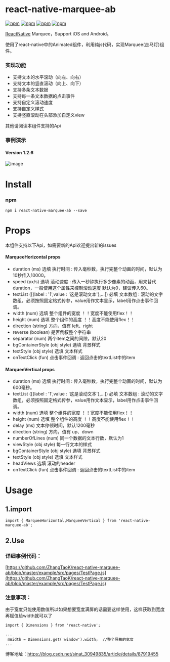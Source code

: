 # react-native-marquee-ab

[![npm](https://img.shields.io/npm/v/react-native-marquee-ab.svg)](https://www.npmjs.com/package/react-native-marquee-ab)
[![npm](https://img.shields.io/npm/dm/react-native-marquee-ab.svg)](https://www.npmjs.com/package/react-native-marquee-ab)
[![npm](https://img.shields.io/npm/dt/react-native-marquee-ab.svg)](https://www.npmjs.com/package/react-native-marquee-ab)
[![npm](https://img.shields.io/npm/l/react-native-marquee-ab.svg)](https://github.com/ZhangTaoK/react-native-marquee-ab/blob/master/LICENSE)


[ReactNative](https://github.com/facebook/react-native) Marquee，Support iOS and Android。

使用了react-native中的Animated组件，利用纯js代码，实现Marquee(走马灯)组件。

### 实现功能
* 支持文本的水平滚动（向左、向右）
* 支持文本的竖直滚动（向上、向下）
* 支持多条文本数据
* 支持每一条文本数据的点击事件
* 支持自定义滚动速度
* 支持自定义样式
* 支持竖直滚动在头部添加自定义view

其他请阅读本组件支持的Api

### 事例演示

#### Version 1.2.6
![image](https://github.com/ZhangTaoK/react-native-marquee-ab/blob/master/react-native-marquee-ab-demo.gif)

# Install

### npm
```
npm i react-native-marquee-ab --save
```

# Props

 本组件支持以下Api，如需要新的Api欢迎提出新的issues
 
#### MarqueeHorizontal props

 *  duration (ms) 选填 执行时间 : 传入毫秒数，执行完整个动画的时间，默认为10秒传入10000。
 *  speed (px/s) 选填 滚动速度 : 传入一秒钟执行多少像素的动画，用来替代duration，一般使用这个属性来控制滚动速度 默认为0，建议传入60。
 *  textList ([{label : '1',value : '这是滚动文本'},...]) 必填 文本数组 : 滚动的文字数组，必须按照固定格式传参，value用作文本显示，label用作点击事件回调。
 *  width (num) 选填 整个组件的宽度 ！！宽度不能使用flex！！
 *  height (num) 选填 整个组件的高度 ！！高度不能使用flex！！
 *  direction (string) 方向，值有 left、right
 *  reverse (boolean) 是否倒叙整个字符串
 *  separator (num) 两个item之间的间隙，默认20
 *  bgContainerStyle (obj style) 选填 背景样式
 *  textStyle (obj style) 选填 文本样式
 *  onTextClick (fun) 点击事件回调 : 返回点击的textList中的item
 
#### MarqueeVertical props

 *  duration (ms) 选填 执行时间 : 传入毫秒数，执行完整个动画的时间，默认为600毫秒。
 *  textList ([{label : '1',value : '这是滚动文本'},...]) 必填 文本数组 : 滚动的文字数组，必须按照固定格式传参，value用作文本显示，label用作点击事件回调。
 *  width (num) 选填 整个组件的宽度 ！！宽度不能使用flex！！
 *  height (num) 选填 整个组件的高度 ！！高度不能使用flex！！
 *  delay (ms) 文本停顿时间，默认1200毫秒
 *  direction (string) 方向，值有 up、down
 *  numberOfLines (num) 同一个数据的文本行数，默认为1
 *  viewStyle (obj style) 每一行文本的样式
 *  bgContainerStyle (obj style) 选填 背景样式
 *  textStyle (obj style) 选填 文本样式
 *  headViews 选填 滚动的header
 *  onTextClick (fun) 点击事件回调 : 返回点击的textList中的item

# Usage

## 1.import
 
```
import { MarqueeHorizontal,MarqueeVertical } from 'react-native-marquee-ab';
```

## 2.Use

### 详细事例代码：
[https://github.com/ZhangTaoK/react-native-marquee-ab/blob/master/example/src/pages/TestPage.js](https://github.com/ZhangTaoK/react-native-marquee-ab/blob/master/example/src/pages/TestPage.js)

### 注意事项：
由于宽度只能使用数值所以如果想要宽度满屏的话需要这样使用，这样获取到宽度再赋值给width就可以了
```
import { Dimensions } from 'react-native';

...
 mWidth = Dimensions.get('window').width;  //整个屏幕的宽度
...

```

博客地址：https://blog.csdn.net/sinat_30949835/article/details/87919455
